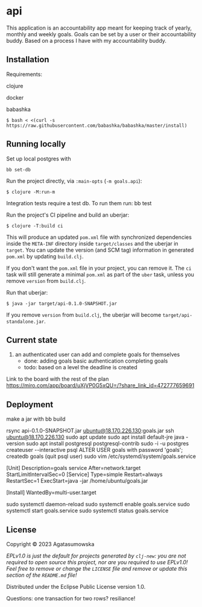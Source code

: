 # api

This application is an accountability app meant for keeping track of yearly, monthly and weekly goals.
Goals can be set by a user or their accountability buddy. Based on a process I have with my accountability
buddy.

## Installation

Requirements:

clojure

docker 

babashka

    $ bash < <(curl -s https://raw.githubusercontent.com/babashka/babashka/master/install)

## Running locally

Set up local postgres with

```bb set-db```

Run the project directly, via `:main-opts` (`-m goals.api`):

    $ clojure -M:run-m

Integration tests require a test db. To run them run:
    bb test

Run the project's CI pipeline and build an uberjar:

    $ clojure -T:build ci

This will produce an updated `pom.xml` file with synchronized dependencies inside the `META-INF`
directory inside `target/classes` and the uberjar in `target`. You can update the version (and SCM tag)
information in generated `pom.xml` by updating `build.clj`.

If you don't want the `pom.xml` file in your project, you can remove it. The `ci` task will
still generate a minimal `pom.xml` as part of the `uber` task, unless you remove `version`
from `build.clj`.

Run that uberjar:

    $ java -jar target/api-0.1.0-SNAPSHOT.jar

If you remove `version` from `build.clj`, the uberjar will become `target/api-standalone.jar`.

## Current state
1. an authenticated user can add and complete goals for themselves
    - done:
        adding goals
        basic authentication
        completing goals
    - todo:
        based on a level the deadline is created

Link to the board with the rest of the plan https://miro.com/app/board/uXjVP0G5xQU=/?share_link_id=472777659691

## Deployment
make a jar with
bb build
<!--18.170.226.130 or whichever IP I have -->
rsync api-0.1.0-SNAPSHOT.jar ubuntu@18.170.226.130:goals.jar
ssh ubuntu@18.170.226.130
sudo apt update 
sudo apt install default-jre
java -version
sudo apt install postgresql postgresql-contrib
sudo -i -u postgres
createuser --interactive
psql
ALTER USER goals with password 'goals';
createdb goals
(quit psql user)
sudo vim /etc/systemd/system/goals.service

[Unit]
Description=goals service
After=network.target
StartLimitIntervalSec=0
[Service]
Type=simple
Restart=always
RestartSec=1
ExecStart=java -jar /home/ubuntu/goals.jar

[Install]
WantedBy=multi-user.target

sudo systemctl daemon-reload 
sudo systemctl enable goals.service 
sudo systemctl start goals.service 
sudo systemctl status goals.service 

## License

Copyright © 2023 Agatasumowska

_EPLv1.0 is just the default for projects generated by `clj-new`: you are not_
_required to open source this project, nor are you required to use EPLv1.0!_
_Feel free to remove or change the `LICENSE` file and remove or update this_
_section of the `README.md` file!_

Distributed under the Eclipse Public License version 1.0.




Questions:
one transaction for two rows? resiliance!